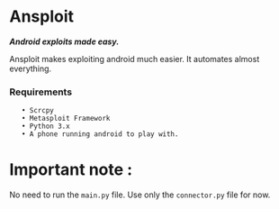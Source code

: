 # Ansploit
<b><i>Android exploits made easy.</i></b>

Ansploit makes exploiting android much easier. It automates almost everything. 

### Requirements
       • Scrcpy
       • Metasploit Framework
       • Python 3.x
       • A phone running android to play with.
             
# Important note : 

No need to run the `main.py` file.
Use only the `connector.py` file for now.
